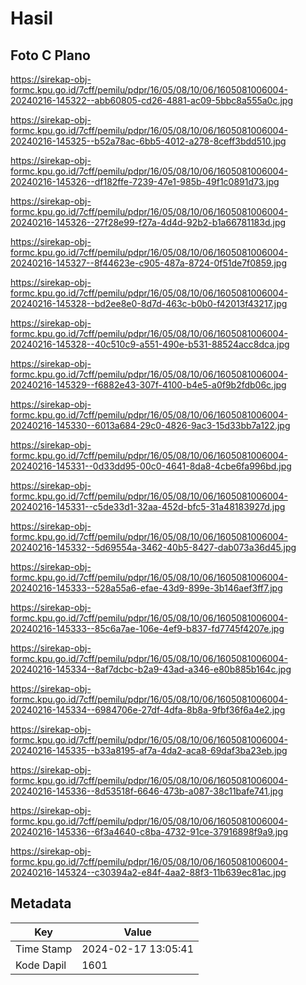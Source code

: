 # Hasil

## Foto C Plano

https://sirekap-obj-formc.kpu.go.id/7cff/pemilu/pdpr/16/05/08/10/06/1605081006004-20240216-145322--abb60805-cd26-4881-ac09-5bbc8a555a0c.jpg

https://sirekap-obj-formc.kpu.go.id/7cff/pemilu/pdpr/16/05/08/10/06/1605081006004-20240216-145325--b52a78ac-6bb5-4012-a278-8ceff3bdd510.jpg

https://sirekap-obj-formc.kpu.go.id/7cff/pemilu/pdpr/16/05/08/10/06/1605081006004-20240216-145326--df182ffe-7239-47e1-985b-49f1c0891d73.jpg

https://sirekap-obj-formc.kpu.go.id/7cff/pemilu/pdpr/16/05/08/10/06/1605081006004-20240216-145326--27f28e99-f27a-4d4d-92b2-b1a66781183d.jpg

https://sirekap-obj-formc.kpu.go.id/7cff/pemilu/pdpr/16/05/08/10/06/1605081006004-20240216-145327--8f44623e-c905-487a-8724-0f51de7f0859.jpg

https://sirekap-obj-formc.kpu.go.id/7cff/pemilu/pdpr/16/05/08/10/06/1605081006004-20240216-145328--bd2ee8e0-8d7d-463c-b0b0-f42013f43217.jpg

https://sirekap-obj-formc.kpu.go.id/7cff/pemilu/pdpr/16/05/08/10/06/1605081006004-20240216-145328--40c510c9-a551-490e-b531-88524acc8dca.jpg

https://sirekap-obj-formc.kpu.go.id/7cff/pemilu/pdpr/16/05/08/10/06/1605081006004-20240216-145329--f6882e43-307f-4100-b4e5-a0f9b2fdb06c.jpg

https://sirekap-obj-formc.kpu.go.id/7cff/pemilu/pdpr/16/05/08/10/06/1605081006004-20240216-145330--6013a684-29c0-4826-9ac3-15d33bb7a122.jpg

https://sirekap-obj-formc.kpu.go.id/7cff/pemilu/pdpr/16/05/08/10/06/1605081006004-20240216-145331--0d33dd95-00c0-4641-8da8-4cbe6fa996bd.jpg

https://sirekap-obj-formc.kpu.go.id/7cff/pemilu/pdpr/16/05/08/10/06/1605081006004-20240216-145331--c5de33d1-32aa-452d-bfc5-31a48183927d.jpg

https://sirekap-obj-formc.kpu.go.id/7cff/pemilu/pdpr/16/05/08/10/06/1605081006004-20240216-145332--5d69554a-3462-40b5-8427-dab073a36d45.jpg

https://sirekap-obj-formc.kpu.go.id/7cff/pemilu/pdpr/16/05/08/10/06/1605081006004-20240216-145333--528a55a6-efae-43d9-899e-3b146aef3ff7.jpg

https://sirekap-obj-formc.kpu.go.id/7cff/pemilu/pdpr/16/05/08/10/06/1605081006004-20240216-145333--85c6a7ae-106e-4ef9-b837-fd7745f4207e.jpg

https://sirekap-obj-formc.kpu.go.id/7cff/pemilu/pdpr/16/05/08/10/06/1605081006004-20240216-145334--8af7dcbc-b2a9-43ad-a346-e80b885b164c.jpg

https://sirekap-obj-formc.kpu.go.id/7cff/pemilu/pdpr/16/05/08/10/06/1605081006004-20240216-145334--6984706e-27df-4dfa-8b8a-9fbf36f6a4e2.jpg

https://sirekap-obj-formc.kpu.go.id/7cff/pemilu/pdpr/16/05/08/10/06/1605081006004-20240216-145335--b33a8195-af7a-4da2-aca8-69daf3ba23eb.jpg

https://sirekap-obj-formc.kpu.go.id/7cff/pemilu/pdpr/16/05/08/10/06/1605081006004-20240216-145336--8d53518f-6646-473b-a087-38c11bafe741.jpg

https://sirekap-obj-formc.kpu.go.id/7cff/pemilu/pdpr/16/05/08/10/06/1605081006004-20240216-145336--6f3a4640-c8ba-4732-91ce-37916898f9a9.jpg

https://sirekap-obj-formc.kpu.go.id/7cff/pemilu/pdpr/16/05/08/10/06/1605081006004-20240216-145324--c30394a2-e84f-4aa2-88f3-11b639ec81ac.jpg


## Metadata

| Key        | Value               |
| ---------- | ------------------- |
| Time Stamp | 2024-02-17 13:05:41 |
| Kode Dapil | 1601                |



